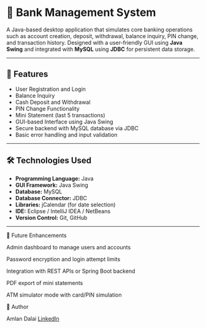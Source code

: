 # 🏦 Bank Management System

A Java-based desktop application that simulates core banking operations such as account creation, deposit, withdrawal, balance inquiry, PIN change, and transaction history. Designed with a user-friendly GUI using **Java Swing** and integrated with **MySQL** using **JDBC** for persistent data storage.

---

## 🚀 Features

- User Registration and Login
- Balance Inquiry
- Cash Deposit and Withdrawal
- PIN Change Functionality
- Mini Statement (last 5 transactions)
- GUI-based Interface using Java Swing
- Secure backend with MySQL database via JDBC
- Basic error handling and input validation

---

## 🛠️ Technologies Used

- **Programming Language:** Java  
- **GUI Framework:** Java Swing  
- **Database:** MySQL  
- **Database Connector:** JDBC  
- **Libraries:** jCalendar (for date selection)  
- **IDE:** Eclipse / IntelliJ IDEA / NetBeans  
- **Version Control:** Git, GitHub

---


🎯 Future Enhancements

Admin dashboard to manage users and accounts

Password encryption and login attempt limits

Integration with REST APIs or Spring Boot backend

PDF export of mini statements

ATM simulator mode with card/PIN simulation



👤 Author

Amlan Dalai
[LinkedIn](https://www.linkedin.com/in/amlan-dalai-5b8bb1286/)  



